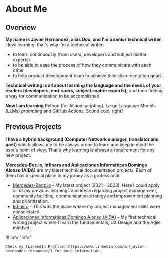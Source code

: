 # About Me       

## Overview

**My name is Javier Hernández, alias _Doc_, and I'm a senior technical writer**. I love learning, that's why I'm a technical writer:   

* to learn continuously (from users, developers and subject matter experts)  
* to be able to ease the process of how they communicate with each other  
* to help product development team to achieve their documentation goals

**Technical writing is all about learning the language and the needs of your readers (developers, end-suers, subject-matter experts),** and then finding a way for communication to be accomplished. 

**Now I am learning** Python (for AI and scripting), Large Language Models (LLMs) _prompting_ and GitHub Actions.
Sound cool, right?    

## Previous Projects  

**I have a hybrid background (Computer Network manager, translator and poet)** which allows me to be always prone to learn and keep in mind the user's point of view. That's why learning is always a requirement for any new project.   

**Mercedes-Bez.io, Infinera and Aplicaciones Informáticas Domingo Alonso (AIDA)** are my latest technical documentation projects. Each of them has a special place in my jorney as a professional:  

* [Mercedes-Benz.io](https://www.mercedes-benz.io/) - My latest project (2021 - 2023). Here I could apply all of my previous learnings and ideas regarding project management, community building, communication strategy and improvement planning and prioritization.  
* [Infinera](https://www.infinera.com/) - This was the place where my project management skills were consolidated.  
* [Aplicaciones Informáticas Domingo Alonso (AIDA)](https://www.domingoalonsogroup.com/en/branchs/aida) -  My first technical writing project where I learn the fundamentals, UX Design and the Agile mindset.   

!!! info "Info"  

    Check my [LinkedIn Profile](https://www.linkedin.com/in/javier-hernandez-fernandez/) for more information.  





